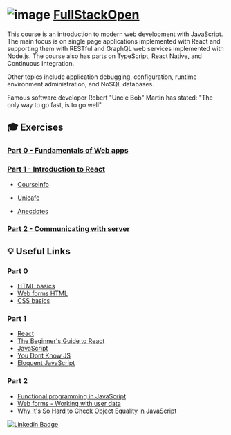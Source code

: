 # ![image](https://user-images.githubusercontent.com/117537010/214686194-e817d4d8-efc9-4679-8db9-56795ed2081c.png) [FullStackOpen](https://fullstackopen.com/)
This course is an introduction to modern web development with JavaScript. The main focus is on single page applications implemented with React and supporting them with RESTful and GraphQL web services implemented with Node.js. The course also has parts on TypeScript, React Native, and Continuous Integration.

Other topics include application debugging, configuration, runtime environment administration, and NoSQL databases.

Famous software developer Robert "Uncle Bob" Martin has stated: "The only way to go fast, is to go well"
## :mortar_board: Exercises
### [Part 0 - Fundamentals of Web apps](https://github.com/antoniolopez7217/FullStackOpen/tree/main/part0)


### [Part 1 - Introduction to React](https://github.com/antoniolopez7217/FullStackOpen/tree/main/part1)
- [Courseinfo](https://github.com/antoniolopez7217/FullStackOpen/tree/main/part1/courseinfo)

- [Unicafe](https://github.com/antoniolopez7217/FullStackOpen/tree/main/part1/unicafe)

- [Anecdotes](https://github.com/antoniolopez7217/FullStackOpen/tree/main/part1/anecdotes)

### [Part 2 - Communicating with server](https://github.com/antoniolopez7217/FullStackOpen/tree/main/part2)


## :bulb: Useful Links

### Part 0
- [HTML basics](https://developer.mozilla.org/en-US/docs/Learn/Getting_started_with_the_web/HTML_basics)
- [Web forms HTML](https://developer.mozilla.org/en-US/docs/Learn/Forms/Your_first_form)
- [CSS basics](https://developer.mozilla.org/en-US/docs/Learn/Getting_started_with_the_web/CSS_basics)

### Part 1
- [React](https://reactjs.org/docs/getting-started.html)
- [The Beginner's Guide to React](https://egghead.io/courses/the-beginner-s-guide-to-react)
- [JavaScript](https://developer.mozilla.org/en-US/docs/Web/JavaScript/Language_Overview)
- [You Dont Know JS](https://github.com/getify/You-Dont-Know-JS)
- [Eloquent JavaScript](https://eloquentjavascript.net/)

### Part 2
- [Functional programming in JavaScript](https://www.youtube.com/playlist?list=PL0zVEGEvSaeEd9hlmCXrk5yUyqUag-n84)
- [Web forms - Working with user data](https://developer.mozilla.org/en-US/docs/Learn/Forms)
- [Why It's So Hard to Check Object Equality in JavaScript](https://www.joshbritz.co/posts/why-its-so-hard-to-check-object-equality/)

[![Linkedin Badge](https://img.shields.io/badge/-Linkedin-blue?style=flat&logo=Linkedin&logoColor=white)](https://www.linkedin.com/in/antoniolopezchamorro)
